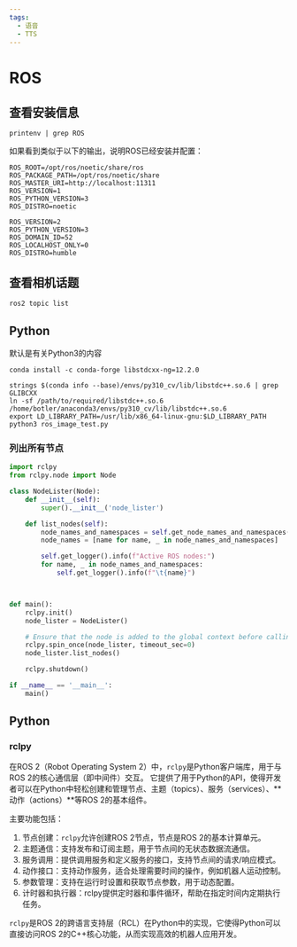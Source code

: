 ```yaml
---
tags:
  - 语音
  - TTS
---
```


# ROS

## 查看安装信息
```shell
printenv | grep ROS
```
如果看到类似于以下的输出，说明ROS已经安装并配置：
```shell
ROS_ROOT=/opt/ros/noetic/share/ros
ROS_PACKAGE_PATH=/opt/ros/noetic/share
ROS_MASTER_URI=http://localhost:11311
ROS_VERSION=1
ROS_PYTHON_VERSION=3
ROS_DISTRO=noetic
```

```shell
ROS_VERSION=2
ROS_PYTHON_VERSION=3
ROS_DOMAIN_ID=52
ROS_LOCALHOST_ONLY=0
ROS_DISTRO=humble
```

## 查看相机话题
```shell
ros2 topic list
```

## Python
默认是有关Python3的内容


```shell
conda install -c conda-forge libstdcxx-ng=12.2.0

strings $(conda info --base)/envs/py310_cv/lib/libstdc++.so.6 | grep GLIBCXX
ln -sf /path/to/required/libstdc++.so.6 /home/botler/anaconda3/envs/py310_cv/lib/libstdc++.so.6
export LD_LIBRARY_PATH=/usr/lib/x86_64-linux-gnu:$LD_LIBRARY_PATH
python3 ros_image_test.py

```

### 列出所有节点
```python
import rclpy
from rclpy.node import Node

class NodeLister(Node):
    def __init__(self):
        super().__init__('node_lister')

    def list_nodes(self):
        node_names_and_namespaces = self.get_node_names_and_namespaces()
        node_names = [name for name, _ in node_names_and_namespaces]

        self.get_logger().info(f"Active ROS nodes:")
        for name, _ in node_names_and_namespaces:
            self.get_logger().info(f"\t{name}")



def main():
    rclpy.init()
    node_lister = NodeLister()

    # Ensure that the node is added to the global context before calling list_nodes
    rclpy.spin_once(node_lister, timeout_sec=0)
    node_lister.list_nodes()

    rclpy.shutdown()

if __name__ == '__main__':
    main()
```

## Python
### rclpy
在ROS 2（Robot Operating System 2）中，`rclpy`是Python客户端库，用于与ROS 2的核心通信层（即中间件）交互。
它提供了用于Python的API，使得开发者可以在Python中轻松创建和管理节点、主题（topics）、服务（services）、**动作（actions）**等ROS 2的基本组件。

主要功能包括：
1. 节点创建：`rclpy`允许创建ROS 2节点，节点是ROS 2的基本计算单元。
2. 主题通信：支持发布和订阅主题，用于节点间的无状态数据流通信。
3. 服务调用：提供调用服务和定义服务的接口，支持节点间的请求/响应模式。
4. 动作接口：支持动作服务，适合处理需要时间的操作，例如机器人运动控制。
5. 参数管理：支持在运行时设置和获取节点参数，用于动态配置。
6. 计时器和执行器：rclpy提供定时器和事件循环，帮助在指定时间内定期执行任务。

`rclpy`是ROS 2的跨语言支持层（RCL）在Python中的实现，它使得Python可以直接访问ROS 2的C++核心功能，从而实现高效的机器人应用开发。
